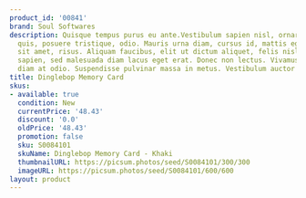 ```yaml
---
product_id: '00841'
brand: Soul Softwares
description: Quisque tempus purus eu ante.Vestibulum sapien nisl, ornare auctor, consectetuer
  quis, posuere tristique, odio. Mauris urna diam, cursus id, mattis eget, tempus
  sit amet, risus. Aliquam faucibus, elit ut dictum aliquet, felis nisl adipiscing
  sapien, sed malesuada diam lacus eget erat. Donec non lectus. Vivamus facilisis
  diam at odio. Suspendisse pulvinar massa in metus. Vestibulum auctor tortor at orci.
title: Dinglebop Memory Card
skus:
- available: true
  condition: New
  currentPrice: '48.43'
  discount: '0.0'
  oldPrice: '48.43'
  promotion: false
  sku: S0084101
  skuName: Dinglebop Memory Card - Khaki
  thumbnailURL: https://picsum.photos/seed/S0084101/300/300
  imageURL: https://picsum.photos/seed/S0084101/600/600
layout: product
---
```

